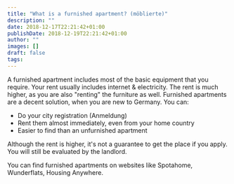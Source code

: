 ```yaml
---
title: "What is a furnished apartment? (möblierte)"
description: ""
date: 2018-12-17T22:21:42+01:00
publishDate: 2018-12-19T22:21:42+01:00
author: ""
images: []
draft: false
tags:
---
```


A furnished apartment includes most of the basic equipment that you require. Your rent usually includes internet & electricity. The rent is much higher, as you are also "renting" the furniture as well. Furnished apartments are a decent solution, when you are new to Germany. You can:

- Do your city registration (Anmeldung)
- Rent them almost immediately, even from your home country
- Easier to find than an unfurnished apartment

Although the rent is higher, it's not a guarantee to get the place if you apply. You will still be evaluated by the landlord.

You can find furnished apartments on websites like Spotahome, Wunderflats, Housing Anywhere.